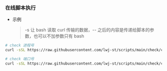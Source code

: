 ### 在线脚本执行

- 示例
    > -s 让 bash 读取 curl 传输的数据，-- 之后的内容是传递给脚本的参数，也可以不加参数只有 bash
```bash
# check 进程号
curl -sSL https://raw.githubusercontent.com/lwj-st/scripts/main/check/check_pid.sh | bash -s -- 6139

# check 端口号
curl -sSL https://raw.githubusercontent.com/lwj-st/scripts/main/check/check_port.sh | bash -s -- 6139
```
